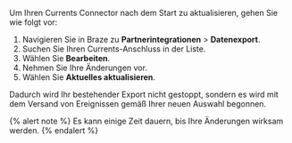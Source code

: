 Um Ihren Currents Connector nach dem Start zu aktualisieren, gehen Sie wie folgt vor:

1. Navigieren Sie in Braze zu **Partnerintegrationen** > **Datenexport**.
2. Suchen Sie Ihren Currents-Anschluss in der Liste.
3. Wählen Sie <i class="fas fa-pencil"></i> **Bearbeiten**.
4. Nehmen Sie Ihre Änderungen vor.
5. Wählen Sie **Aktuelles aktualisieren**.

Dadurch wird Ihr bestehender Export nicht gestoppt, sondern es wird mit dem Versand von Ereignissen gemäß Ihrer neuen Auswahl begonnen.

{% alert note %}
Es kann einige Zeit dauern, bis Ihre Änderungen wirksam werden.
{% endalert %}